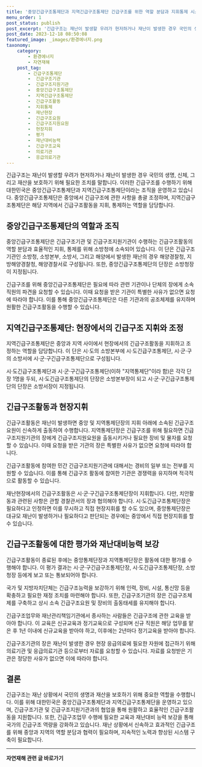 ```yaml
---
title: '중앙긴급구조통제단과 지역긴급구조통제단 긴급구조를 위한 역할 분담과 지휘통제 시스템'
menu_order: 1
post_status: publish
post_excerpt: '긴급구조는 재난이 발생할 우려가 현저하거나 재난이 발생한 경우 국민의 생명, 신체, 그리고 재산을 보호하기 위해 필요한 조치를 말합니다. 이러한 긴급구조를 수행하기 위해 대한민국은 중앙긴급구조통제단과 지역긴급구조통제단이라는 조직을 운영하고 있습니다. 중앙긴급구조통제단은 중앙에서 긴급구조에 관한 사항을 총괄 조정하며, 지역긴급구조통제단은 해당 지역에서 긴급구조활동을 지휘, 통제하는 역할을 담당합니다.'
post_date: 2023-12-18 08:50:08
featured_image: _images/환경에너지.png
taxonomy:
    category:
        - 환경에너지
        - 자연재해
    post_tag:
        - 긴급구조통제단
        -  긴급구조기관
        -  긴급구조지원기관
        -  중앙긴급구조통제단
        -  지역긴급구조통제단
        -  긴급구조활동
        -  지휘통제
        -  재난현장
        -  긴급구조요원
        -  긴급구조지원요원
        -  현장지휘
        -  평가
        -  재난대비능력
        -  긴급구조교육
        -  의료기관
        -  응급의료기관
---
```



긴급구조는 재난이 발생할 우려가 현저하거나 재난이 발생한 경우 국민의 생명, 신체, 그리고 재산을 보호하기 위해 필요한 조치를 말합니다. 이러한 긴급구조를 수행하기 위해 대한민국은 중앙긴급구조통제단과 지역긴급구조통제단이라는 조직을 운영하고 있습니다. 중앙긴급구조통제단은 중앙에서 긴급구조에 관한 사항을 총괄 조정하며, 지역긴급구조통제단은 해당 지역에서 긴급구조활동을 지휘, 통제하는 역할을 담당합니다.

## 중앙긴급구조통제단의 역할과 조직

중앙긴급구조통제단은 긴급구조기관 및 긴급구조지원기관이 수행하는 긴급구조활동의 역할 분담과 효율적인 지휘, 통제를 위해 소방청에 소속되어 있습니다. 이 단은 긴급구조기관인 소방청, 소방본부, 소방서, 그리고 해양에서 발생한 재난의 경우 해양경찰청, 지방해양경찰청, 해양경찰서로 구성됩니다. 또한, 중앙긴급구조통제단의 단장은 소방청장이 지정됩니다.

긴급구조를 위해 중앙긴급구조통제단은 필요에 따라 관련 기관이나 단체의 장에게 소속 직원의 파견을 요청할 수 있습니다. 이때 요청을 받은 기관이 특별한 사유가 없으면 요청에 따라야 합니다. 이를 통해 중앙긴급구조통제단은 다른 기관과의 공조체제를 유지하며 원활한 긴급구조활동을 수행할 수 있습니다.

## 지역긴급구조통제단: 현장에서의 긴급구조 지휘와 조정

지역긴급구조통제단은 중앙과 지역 사이에서 현장에서의 긴급구조활동을 지휘하고 조정하는 역할을 담당합니다. 이 단은 시·도의 소방본부에 시·도긴급구조통제단, 시·군·구의 소방서에 시·군·구긴급구조통제단으로 구성됩니다.

시·도긴급구조통제단과 시·군·구긴급구조통제단(이하 "지역통제단"이라 함)은 각각 단장 1명을 두되, 시·도긴급구조통제단의 단장은 소방본부장이 되고 시·군·구긴급구조통제단의 단장은 소방서장이 지정됩니다.

## 긴급구조활동과 현장지휘

긴급구조활동은 재난이 발생하면 중앙 및 지역통제단장의 지휘 아래에 소속된 긴급구조요원이 신속하게 출동하여 수행합니다. 지역통제단장은 긴급구조를 위해 필요하면 긴급구조지원기관의 장에게 긴급구조지원요원을 출동시키거나 필요한 장비 및 물자를 요청할 수 있습니다. 이때 요청을 받은 기관의 장은 특별한 사유가 없으면 요청에 따라야 합니다.

긴급구조활동에 참여한 민간 긴급구조지원기관에 대해서는 경비의 일부 또는 전부를 지원할 수 있습니다. 이를 통해 긴급구조 활동에 참여한 기관은 경쟁력을 유지하며 적극적으로 활동할 수 있습니다.

재난현장에서의 긴급구조활동은 시·군·구긴급구조통제단장이 지휘합니다. 다만, 치안활동과 관련된 사항은 관할 경찰관서의 장과 협의해야 합니다. 시·도긴급구조통제단장은 필요하다고 인정하면 이를 무시하고 직접 현장지휘를 할 수도 있으며, 중앙통제단장은 대규모 재난이 발생하거나 필요하다고 판단되는 경우에는 중앙에서 직접 현장지휘를 할 수 있습니다.

## 긴급구조활동에 대한 평가와 재난대비능력 보강

긴급구조활동이 종료된 후에는 중앙통제단장과 지역통제단장은 활동에 대한 평가를 수행해야 합니다. 이 평가 결과는 시·군·구긴급구조통제단장, 시·도긴급구조통제단장, 소방청장 등에게 보고 또는 통보되어야 합니다.

국가 및 지방자치단체는 긴급구조능력을 보강하기 위해 인력, 장비, 시설, 통신망 등을 확충하고 필요한 재정 조치를 마련해야 합니다. 또한, 긴급구조기관의 장은 긴급구조체제를 구축하고 상시 소속 긴급구조요원 및 장비의 출동태세를 유지해야 합니다.

긴급구조업무와 재난관리책임기관에서 종사하는 사람들은 긴급구조에 관한 교육을 받아야 합니다. 이 교육은 신규교육과 정기교육으로 구성되며 신규 직원은 해당 업무를 맡은 후 1년 이내에 신규교육을 받아야 하고, 이후에는 2년마다 정기교육을 받아야 합니다.

긴급구조기관의 장은 재난이 발생한 경우 현장 응급의료에 필요한 자원에 접근하기 위해 의료기관 및 응급의료기관 등으로부터 자료를 요청할 수 있습니다. 자료를 요청받은 기관은 정당한 사유가 없으면 이에 따라야 합니다.

## 결론

긴급구조는 재난 상황에서 국민의 생명과 재산을 보호하기 위해 중요한 역할을 수행합니다. 이를 위해 대한민국은 중앙긴급구조통제단과 지역긴급구조통제단을 운영하고 있으며, 긴급구조기관 및 긴급구조지원기관과의 협업을 통해 원활하고 효율적인 긴급구조활동을 지원합니다. 또한, 긴급구조업무 수행에 필요한 교육과 재난대비 능력 보강을 통해 국가의 긴급구조 역량을 강화하고 있습니다. 재난 상황에서 신속하고 효과적인 긴급구조를 위해 중앙과 지역의 역할 분담과 협력이 필요하며, 지속적인 노력과 향상된 시스템 구축이 필요합니다.
<!-- wp:separator -->
<hr class="wp-block-separator has-alpha-channel-opacity"/>
<!-- /wp:separator -->

<!-- wp:group {"backgroundColor":"base","layout":{"type":"constrained"}} -->
<div class="wp-block-group has-base-background-color has-background"><!-- wp:paragraph {"align":"center","fontSize":"medium"} -->
<p class="has-text-align-center has-large-font-size"><strong>자연재해 관련 글 바로가기</strong></p>
<!-- /wp:paragraph -->


<!-- wp:latest-posts
{"categories":[{"id":35076,"count":19,"description":"","link":"https://uknowlaw.com/category/%ec%9e%90%ec%97%b0%ec%9e%ac%ed%95%b4/","name":"자연재해","slug":"자연재해","taxonomy":"category","parent":0,"meta":[],"_links":{"self":[{"href":"https://uknowlaw.com/wp-json/wp/v2/categories/35076"}],"collection":[{"href":"https://uknowlaw.com/wp-json/wp/v2/categories"}],"about":[{"href":"https://uknowlaw.com/wp-json/wp/v2/taxonomies/category"}],"wp:post_type":[{"href":"https://uknowlaw.com/wp-json/wp/v2/posts?categories=35076"}],"curies":[{"name":"wp","href":"https://api.w.org/{rel}","templated":true}]}}],"postsToShow":100,"excerptLength":28,"postLayout":"grid","columns":2,"featuredImageAlign":"left","featuredImageSizeSlug":"large","fontSize":"small"} /--></div>
<!-- /wp:group -->